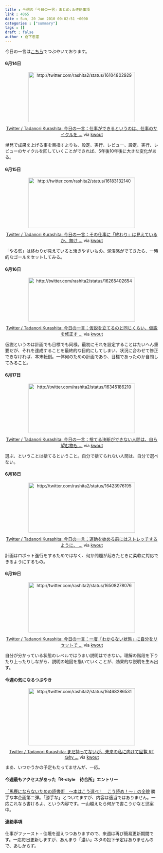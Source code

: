```yaml
---
title : 今週の「今日の一言」まとめ:＆連絡事項
link : 4065
date : Sun, 20 Jun 2010 00:02:51 +0000
categories : ["summary"]
tags : []
draft : false
author : 倉下忠憲
---
```


今日の一言は<a href="http://twitter.com/rashita2 ">こちら</a>でつぶやいております。
 
<h4>6月14日</h4>
<div class="kwout" style="text-align: center;"><img src="http://kwout.com/cutout/f/tq/we/hrw_bor_rou_w350.jpg" alt="http://twitter.com/rashita2/status/16104802929" title="Twitter / Tadanori Kurashita: 今日の一言：仕事ができるというのは、仕事のサイクルを ..." width="350" height="164" style="border: none;" usemap="#map_ftqwehrw" /><map id="map_ftqwehrw" name="map_ftqwehrw"><area coords="15,78,69,84" href="http://twitter.com/rashita2/status/16104802929" alt="" shape="rect" /><area coords="15,104,42,132" href="http://twitter.com/rashita2" alt="" shape="rect" /><area coords="55,104,122,121" href="http://twitter.com/rashita2" alt="" shape="rect" /></map><p style="margin-top: 10px; text-align: center;"><a href="http://twitter.com/rashita2/status/16104802929">Twitter / Tadanori Kurashita: 今日の一言：仕事ができるというのは、仕事のサイクルを ...</a> via <a href="http://kwout.com/quote/ftqwehrw">kwout</a></p></div>
<!--more-->
単発で成果を上げる事を目指すよりも、設定、実行、レビュー、設定、実行、レビューのサイクルを回していくことができれば、5年後10年後に大きな変化がある。
<h4>6月15日</h4>
<div class="kwout" style="text-align: center;"><img src="http://kwout.com/cutout/u/nf/46/t94_bor_rou_w350.jpg" alt="http://twitter.com/rashita2/status/16183132140" title="Twitter / Tadanori Kurashita: 今日の一言：その仕事に「終わり」は見えているか。無け ..." width="350" height="165" style="border: none;" usemap="#map_unf46t94" /><map id="map_unf46t94" name="map_unf46t94"><area coords="16,78,70,84" href="http://twitter.com/rashita2/status/16183132140" alt="" shape="rect" /><area coords="16,103,43,131" href="http://twitter.com/rashita2" alt="" shape="rect" /><area coords="55,103,123,121" href="http://twitter.com/rashita2" alt="" shape="rect" /></map><p style="margin-top: 10px; text-align: center;"><a href="http://twitter.com/rashita2/status/16183132140">Twitter / Tadanori Kurashita: 今日の一言：その仕事に「終わり」は見えているか。無け ...</a> via <a href="http://kwout.com/quote/unf46t94">kwout</a></p></div>
「やる気」は終わりが見えていると湧きやすいもの。泥沼感がでてきたら、一時的なゴールをセットしてみる。
<h4>6月16日</h4>
<div class="kwout" style="text-align: center;"><img src="http://kwout.com/cutout/m/wc/dh/rwd_bor_rou_w350.jpg" alt="http://twitter.com/rashita2/status/16265402654" title="Twitter / Tadanori Kurashita: 今日の一言：仮説を立てるのと同じくらい、仮説を修正す ..." width="350" height="144" style="border: none;" usemap="#map_mwcdhrwd" /><map id="map_mwcdhrwd" name="map_mwcdhrwd"><area coords="15,57,69,63" href="http://twitter.com/rashita2/status/16265402654" alt="" shape="rect" /><area coords="15,82,42,110" href="http://twitter.com/rashita2" alt="" shape="rect" /><area coords="54,82,122,99" href="http://twitter.com/rashita2" alt="" shape="rect" /></map><p style="margin-top: 10px; text-align: center;"><a href="http://twitter.com/rashita2/status/16265402654">Twitter / Tadanori Kurashita: 今日の一言：仮説を立てるのと同じくらい、仮説を修正す ...</a> via <a href="http://kwout.com/quote/mwcdhrwd">kwout</a></p></div>
仮説というのは計画でも目標でも同様。最初にそれを設定することはたいへん重要だが、それを達成することを最終的な目的にしてしまい、状況に合わせて修正できなければ、本末転倒。一体何のための計画であり、目標であったのか自問してみること。
<h4>6月17日</h4>
<div class="kwout" style="text-align: center;"><img src="http://kwout.com/cutout/6/zz/av/7gy_bor_rou_w350.jpg" alt="http://twitter.com/rashita2/status/16345186210" title="Twitter / Tadanori Kurashita: 今日の一言：捨てる決断ができない人間は、自ら望む物も ..." width="350" height="162" style="border: none;" usemap="#map_6zzav7gy" /><map id="map_6zzav7gy" name="map_6zzav7gy"><area coords="15,76,69,82" href="http://twitter.com/rashita2/status/16345186210" alt="" shape="rect" /><area coords="15,102,42,130" href="http://twitter.com/rashita2" alt="" shape="rect" /><area coords="54,102,122,119" href="http://twitter.com/rashita2" alt="" shape="rect" /></map><p style="margin-top: 10px; text-align: center;"><a href="http://twitter.com/rashita2/status/16345186210">Twitter / Tadanori Kurashita: 今日の一言：捨てる決断ができない人間は、自ら望む物も ...</a> via <a href="http://kwout.com/quote/6zzav7gy">kwout</a></p></div>
選ぶ、ということは捨てるということ。自分で捨てられない人間は、自分で選べない。
<h4>6月18日</h4>
<div class="kwout" style="text-align: center;"><img src="http://kwout.com/cutout/a/tq/we/hrw_bor_rou_w350.jpg" alt="http://twitter.com/rashita2/status/16423976195" title="Twitter / Tadanori Kurashita: 今日の一言：運動を始める前にはストレッチするように、 ..." width="350" height="164" style="border: none;" usemap="#map_atqwehrw" /><map id="map_atqwehrw" name="map_atqwehrw"><area coords="15,78,69,84" href="http://twitter.com/rashita2/status/16423976195" alt="" shape="rect" /><area coords="15,104,42,132" href="http://twitter.com/rashita2" alt="" shape="rect" /><area coords="55,104,122,121" href="http://twitter.com/rashita2" alt="" shape="rect" /></map><p style="margin-top: 10px; text-align: center;"><a href="http://twitter.com/rashita2/status/16423976195">Twitter / Tadanori Kurashita: 今日の一言：運動を始める前にはストレッチするように、 ...</a> via <a href="http://kwout.com/quote/atqwehrw">kwout</a></p></div>
計画はロボット進行をするためではなく、何か問題が起きたときに柔軟に対応できるようにするもの。
<h4>6月19日</h4>
<div class="kwout" style="text-align: center;"><img src="http://kwout.com/cutout/w/24/mz/8pm_bor_rou_w350.jpg" alt="http://twitter.com/rashita2/status/16508278076" title="Twitter / Tadanori Kurashita: 今日の一言：一度「わからない状態」に自分をリセットで ..." width="350" height="165" style="border: none;" usemap="#map_w24mz8pm" /><map id="map_w24mz8pm" name="map_w24mz8pm"><area coords="15,80,49,86" href="http://twitter.com/rashita2/status/16508278076" alt="" shape="rect" /><area coords="15,105,43,133" href="http://twitter.com/rashita2" alt="" shape="rect" /><area coords="55,105,122,122" href="http://twitter.com/rashita2" alt="" shape="rect" /></map><p style="margin-top: 10px; text-align: center;"><a href="http://twitter.com/rashita2/status/16508278076">Twitter / Tadanori Kurashita: 今日の一言：一度「わからない状態」に自分をリセットで ...</a> via <a href="http://kwout.com/quote/w24mz8pm">kwout</a></p></div>
自分が分かっている状態のレベルではうまい説明はできない。理解の階段を下りたり上ったりしながら、説明の地図を描いていくことが、効果的な説明を生み出す。
<h4>今週の気になるつぶやき</h4>
<div class="kwout" style="text-align: center;"><img src="http://kwout.com/cutout/s/a8/2b/qs2_bor_rou_w350.jpg" alt="http://twitter.com/rashita2/status/16468286531" title="Twitter / Tadanori Kurashita: まだ持ってないが、未来の私に向けて回覧 RT @hy ..." width="350" height="187" style="border: none;" usemap="#map_sa82bqs2" /><map id="map_sa82bqs2" name="map_sa82bqs2"><area coords="15,101,70,107" href="http://twitter.com/rashita2/status/16468286531" alt="" shape="rect" /><area coords="57,37,101,54" href="http://twitter.com/hyuki" alt="" shape="rect" /><area coords="72,101,107,107" href="http://www.tweetdeck.com/" alt="" shape="rect" /><area coords="15,126,42,154" href="http://twitter.com/rashita2" alt="" shape="rect" /><area coords="55,126,122,143" href="http://twitter.com/rashita2" alt="" shape="rect" /></map><p style="margin-top: 10px; text-align: center;"><a href="http://twitter.com/rashita2/status/16468286531">Twitter / Tadanori Kurashita: まだ持ってないが、未来の私に向けて回覧 RT @hy ...</a> via <a href="http://kwout.com/quote/sa82bqs2">kwout</a></p></div>
まあ、いつかうかの予定もたってませんが、一応。
<h4>今週最もアクセスがあった「R-style　待合所」エントリー</h4>
<a href="http://r-style.posterous.com/20481021">「馬鹿にならないための読書術　〜本はこう選べ！　こう読め！〜」の全貌</a>
勝手な本企画第二弾。「勝手な」とついてますが、内容は適当ではありません。一応これなら書けるよ、という内容です。一山越えたら何かで書こうかなと思案中。
<h4>連絡事項</h4>
仕事がファースト・佳境を迎えつつありますので、来週は再び簡易更新期間です。一応毎日更新しますが、あんまり「濃い」ネタの投下予定はありませんので、あしからず。